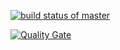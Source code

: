 [![build status of master](https://travis-ci.org/Allo0o2a/Triangle567.svg?branch=master)](https://travis-ci.org/Allo0o2a/Triangle567)

[![Quality Gate](https://sonarcloud.io/api/badges/measure?key=team7-ssw567-triangle567:sonarcloud&metric=complexity)]()
